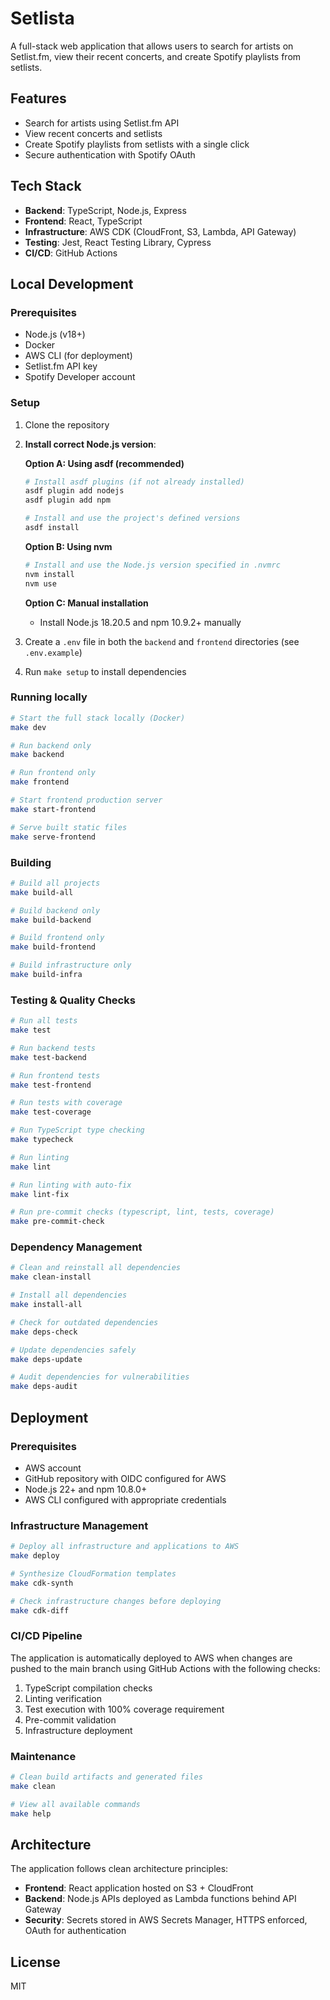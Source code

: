 # Setlista

A full-stack web application that allows users to search for artists on Setlist.fm, view their recent concerts, and create Spotify playlists from setlists.

## Features

- Search for artists using Setlist.fm API
- View recent concerts and setlists
- Create Spotify playlists from setlists with a single click
- Secure authentication with Spotify OAuth

## Tech Stack

- **Backend**: TypeScript, Node.js, Express
- **Frontend**: React, TypeScript
- **Infrastructure**: AWS CDK (CloudFront, S3, Lambda, API Gateway)
- **Testing**: Jest, React Testing Library, Cypress
- **CI/CD**: GitHub Actions

## Local Development

### Prerequisites

- Node.js (v18+)
- Docker
- AWS CLI (for deployment)
- Setlist.fm API key
- Spotify Developer account

### Setup

1. Clone the repository
2. **Install correct Node.js version**:
   
   **Option A: Using asdf (recommended)**
   ```bash
   # Install asdf plugins (if not already installed)
   asdf plugin add nodejs
   asdf plugin add npm
   
   # Install and use the project's defined versions
   asdf install
   ```
   
   **Option B: Using nvm**
   ```bash
   # Install and use the Node.js version specified in .nvmrc
   nvm install
   nvm use
   ```
   
   **Option C: Manual installation**
   - Install Node.js 18.20.5 and npm 10.9.2+ manually

3. Create a `.env` file in both the `backend` and `frontend` directories (see `.env.example`)
4. Run `make setup` to install dependencies

### Running locally

```bash
# Start the full stack locally (Docker)
make dev

# Run backend only
make backend

# Run frontend only
make frontend

# Start frontend production server
make start-frontend

# Serve built static files
make serve-frontend
```

### Building

```bash
# Build all projects
make build-all

# Build backend only
make build-backend

# Build frontend only
make build-frontend

# Build infrastructure only
make build-infra
```

### Testing & Quality Checks

```bash
# Run all tests
make test

# Run backend tests
make test-backend

# Run frontend tests
make test-frontend

# Run tests with coverage
make test-coverage

# Run TypeScript type checking
make typecheck

# Run linting
make lint

# Run linting with auto-fix
make lint-fix

# Run pre-commit checks (typescript, lint, tests, coverage)
make pre-commit-check
```

### Dependency Management

```bash
# Clean and reinstall all dependencies
make clean-install

# Install all dependencies
make install-all

# Check for outdated dependencies
make deps-check

# Update dependencies safely
make deps-update

# Audit dependencies for vulnerabilities
make deps-audit
```

## Deployment

### Prerequisites

- AWS account
- GitHub repository with OIDC configured for AWS
- Node.js 22+ and npm 10.8.0+
- AWS CLI configured with appropriate credentials

### Infrastructure Management

```bash
# Deploy all infrastructure and applications to AWS
make deploy

# Synthesize CloudFormation templates
make cdk-synth

# Check infrastructure changes before deploying
make cdk-diff
```

### CI/CD Pipeline

The application is automatically deployed to AWS when changes are pushed to the main branch using GitHub Actions with the following checks:

1. TypeScript compilation checks
2. Linting verification
3. Test execution with 100% coverage requirement
4. Pre-commit validation
5. Infrastructure deployment

### Maintenance

```bash
# Clean build artifacts and generated files
make clean

# View all available commands
make help
```

## Architecture

The application follows clean architecture principles:

- **Frontend**: React application hosted on S3 + CloudFront
- **Backend**: Node.js APIs deployed as Lambda functions behind API Gateway
- **Security**: Secrets stored in AWS Secrets Manager, HTTPS enforced, OAuth for authentication

## License

MIT
